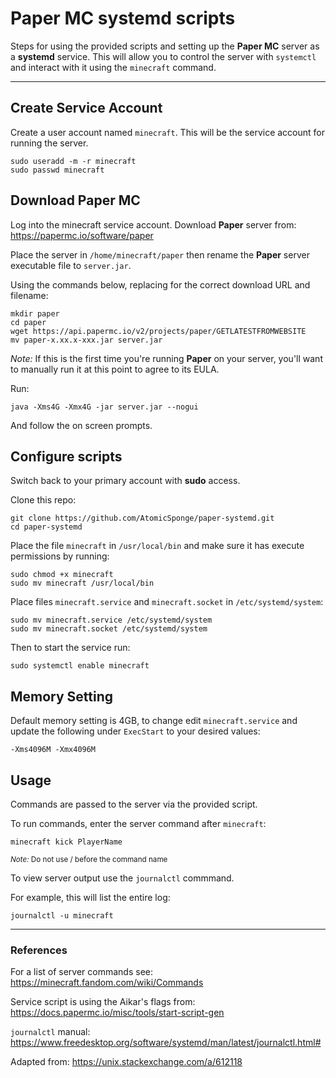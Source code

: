 # Paper MC systemd scripts

Steps for using the provided scripts and setting up the __Paper MC__ server as a __systemd__ service.  This will allow you to control the server with `systemctl` and interact with it using the `minecraft` command.

-----

## Create Service Account

Create a user account named `minecraft`.  This will be the service account for running the server.
```
sudo useradd -m -r minecraft
sudo passwd minecraft
```

## Download Paper MC

Log into the minecraft service account.  Download __Paper__ server from:
<https://papermc.io/software/paper>

Place the server in `/home/minecraft/paper` then rename the __Paper__ server executable file to `server.jar`.

Using the commands below, replacing for the correct download URL and filename:
```
mkdir paper
cd paper
wget https://api.papermc.io/v2/projects/paper/GETLATESTFROMWEBSITE
mv paper-x.xx.x-xxx.jar server.jar
```

*Note:* If this is the first time you're running __Paper__ on your server, you'll want to manually run it at this point to agree to its EULA.

Run:
```
java -Xms4G -Xmx4G -jar server.jar --nogui
```
And follow the on screen prompts.

## Configure scripts

Switch back to your primary account with __sudo__ access.

Clone this repo:
```
git clone https://github.com/AtomicSponge/paper-systemd.git
cd paper-systemd
```

Place the file `minecraft` in `/usr/local/bin` and make sure it has execute permissions by running:
```
sudo chmod +x minecraft
sudo mv minecraft /usr/local/bin
```

Place files `minecraft.service` and `minecraft.socket` in `/etc/systemd/system`:
```
sudo mv minecraft.service /etc/systemd/system
sudo mv minecraft.socket /etc/systemd/system
```

Then to start the service run:
```
sudo systemctl enable minecraft
```

## Memory Setting

Default memory setting is 4GB, to change edit `minecraft.service` and update the following under `ExecStart` to your desired values:
```
-Xms4096M -Xmx4096M
```

## Usage

Commands are passed to the server via the provided script.

To run commands, enter the server command after `minecraft`:
```
minecraft kick PlayerName
```

<sub>*Note:* Do not use / before the command name</sub>

To view server output use the `journalctl` commmand.

For example, this will list the entire log:
```
journalctl -u minecraft
```

-----

### References

For a list of server commands see:
<https://minecraft.fandom.com/wiki/Commands>

Service script is using the Aikar's flags from:
<https://docs.papermc.io/misc/tools/start-script-gen>

`journalctl` manual:
<https://www.freedesktop.org/software/systemd/man/latest/journalctl.html#>

Adapted from:
<https://unix.stackexchange.com/a/612118>
